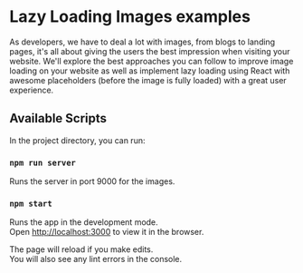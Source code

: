 # Lazy Loading Images examples

As developers, we have to deal a lot with images, from blogs to landing pages, it's all about giving the users the best impression when visiting your website. We'll explore the best approaches you can follow to improve image loading on your website as well as implement lazy loading using React with awesome placeholders (before the image is fully loaded) with a great user experience.

## Available Scripts

In the project directory, you can run:

### `npm run server`

Runs the server in port 9000 for the images.

### `npm start`

Runs the app in the development mode.\
Open [http://localhost:3000](http://localhost:3000) to view it in the browser.

The page will reload if you make edits.\
You will also see any lint errors in the console.
